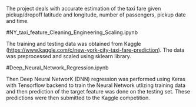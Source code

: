 The project deals with accurate estimation of the taxi fare given pickup/dropoff latitude and longitude, number of passengers, pickup date and time.

#NY_taxi_feature_Cleaning_Engineering_Scaling.ipynb

The training and testing data was obtained from Kaggle (https://www.kaggle.com/c/new-york-city-taxi-fare-prediction). The data was preprocessed and scaled using sklearn library. 

#Deep_Neural_Network_Regression.ipynb

Then Deep Neural NetworK (DNN) regression was performed using Keras with Tensorflow backend to train the Neural Network utlizing training data and then prediction of the target feature was done on the testing set. These predictions were then submitted to the Kaggle competition.

